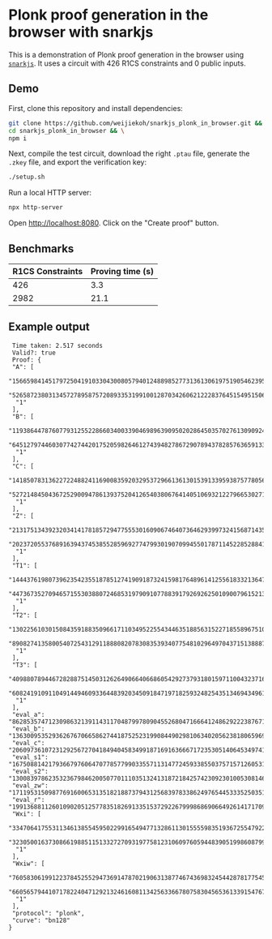 # Plonk proof generation in the browser with snarkjs

This is a demonstration of Plonk proof generation in the browser using
[`snarkjs`](https://github.com/iden3/snarkjs/). It uses a circuit with 426 R1CS
constraints and 0 public inputs.

## Demo

First, clone this repository and install dependencies:

```bash
git clone https://github.com/weijiekoh/snarkjs_plonk_in_browser.git && \
cd snarkjs_plonk_in_browser && \
npm i
```

Next, compile the test circuit, download the right `.ptau` file, generate the
`.zkey` file, and export the verification key:

```bash
./setup.sh
```

Run a local HTTP server:

```bash
npx http-server
```

Open [http://localhost:8080](http://localhost:8080). Click on the "Create
proof" button.

## Benchmarks

| R1CS Constraints | Proving time (s) |
| - | - |
| 426 | 3.3 |
| 2982 | 21.1 |

## Example output

```
 Time taken: 2.517 seconds
 Valid?: true
 Proof: {
 "A": [
  "15665984145179725041910330430080579401248898527731361306197519054623956182252",
  "5265872380313457278958757208933531991001287034260621222837645154951506822026",
  "1"
 ],
 "B": [
  "11938644787607793125522866034003390469896390950202864503570276130909241500893",
  "6451279744603077427442017520598264612743948278672907894378285763659133239010",
  "1"
 ],
 "C": [
  "14185078313622722488241169008359203295372966136130153913395938757780564741841",
  "527214845043672529009478613937520412654038067641405106932122796653027102131",
  "1"
 ],
 "Z": [
  "21317513439232034141781857294775553016090674640736462939973241568714351254081",
  "20237205537689163943745385528596927747993019070994550178711452285288418418145",
  "1"
 ],
 "T1": [
  "14443761980739623542355187851274190918732415981764896141255618332136479841769",
  "4473673527094657155303880724685319790910778839179269262501090079615213956043",
  "1"
 ],
 "T2": [
  "13022561030150843591883509661711034952255434463518856315227185589675107741645",
  "8908274135800540725431291188808207830835393407754810296497043715138887128739",
  "1"
 ],
 "T3": [
  "4098807894467282887514503126264906640668605429273793180159711004323716909237",
  "6082419109110491449460933644839203450918471971825932482543513469434961939564",
  "1"
 ],
 "eval_a": "8628535747123098632139114311704879978090455268047166641248629222387671917005",
 "eval_b": "13630095352936267670665862744187525231990844902981063402056238180659693881299",
 "eval_c": "20609736107231292567270418494045834991871691636667172353051406453497416020510",
 "eval_s1": "16750881421793667976064707785779903355711314772459338550375715712605313993798",
 "eval_s2": "1300839786235323679846200507701110351324131872184257423092301005308146467239",
 "eval_zw": "17119531509877691600653135182188737943125683978338624976544533352503516390960",
 "eval_r": "19913688112601090205125778351826913351537292267999868690664926141717099679637",
 "Wxi": [
  "3347064175531134613855459502299165494771328611301555598351936725547922108012",
  "3230500163730866198851151332727093197758123106097605944839051998608799605504",
  "1"
 ],
 "Wxiw": [
  "7605830619912237845255294736914787021906313877467436983245442878177545978567",
  "6605657944107178224047129213246160811342563366780758304565361339154767275109",
  "1"
 ],
 "protocol": "plonk",
 "curve": "bn128"
}
```
